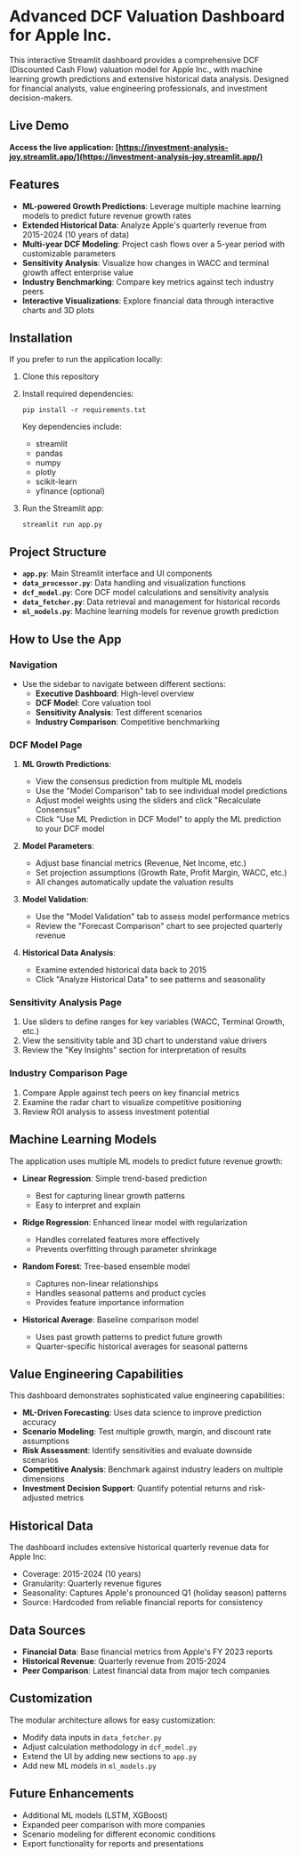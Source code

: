 # Advanced DCF Valuation Dashboard for Apple Inc.

This interactive Streamlit dashboard provides a comprehensive DCF (Discounted Cash Flow) valuation model for Apple Inc., with machine learning growth predictions and extensive historical data analysis. Designed for financial analysts, value engineering professionals, and investment decision-makers.

## Live Demo

**Access the live application: [https://investment-analysis-joy.streamlit.app/](https://investment-analysis-joy.streamlit.app/)**

## Features

- **ML-powered Growth Predictions**: Leverage multiple machine learning models to predict future revenue growth rates
- **Extended Historical Data**: Analyze Apple's quarterly revenue from 2015-2024 (10 years of data)
- **Multi-year DCF Modeling**: Project cash flows over a 5-year period with customizable parameters
- **Sensitivity Analysis**: Visualize how changes in WACC and terminal growth affect enterprise value
- **Industry Benchmarking**: Compare key metrics against tech industry peers
- **Interactive Visualizations**: Explore financial data through interactive charts and 3D plots

## Installation

If you prefer to run the application locally:

1. Clone this repository
2. Install required dependencies:
   ```
   pip install -r requirements.txt
   ```
   Key dependencies include:
   - streamlit
   - pandas
   - numpy
   - plotly
   - scikit-learn
   - yfinance (optional)
   
3. Run the Streamlit app:
   ```
   streamlit run app.py
   ```

## Project Structure

- **`app.py`**: Main Streamlit interface and UI components
- **`data_processor.py`**: Data handling and visualization functions
- **`dcf_model.py`**: Core DCF model calculations and sensitivity analysis
- **`data_fetcher.py`**: Data retrieval and management for historical records
- **`ml_models.py`**: Machine learning models for revenue growth prediction

## How to Use the App

### Navigation
- Use the sidebar to navigate between different sections:
  - **Executive Dashboard**: High-level overview
  - **DCF Model**: Core valuation tool
  - **Sensitivity Analysis**: Test different scenarios
  - **Industry Comparison**: Competitive benchmarking

### DCF Model Page
1. **ML Growth Predictions**:
   - View the consensus prediction from multiple ML models
   - Use the "Model Comparison" tab to see individual model predictions
   - Adjust model weights using the sliders and click "Recalculate Consensus"
   - Click "Use ML Prediction in DCF Model" to apply the ML prediction to your DCF model

2. **Model Parameters**:
   - Adjust base financial metrics (Revenue, Net Income, etc.)
   - Set projection assumptions (Growth Rate, Profit Margin, WACC, etc.)
   - All changes automatically update the valuation results

3. **Model Validation**:
   - Use the "Model Validation" tab to assess model performance metrics
   - Review the "Forecast Comparison" chart to see projected quarterly revenue

4. **Historical Data Analysis**:
   - Examine extended historical data back to 2015
   - Click "Analyze Historical Data" to see patterns and seasonality

### Sensitivity Analysis Page
1. Use sliders to define ranges for key variables (WACC, Terminal Growth, etc.)
2. View the sensitivity table and 3D chart to understand value drivers
3. Review the "Key Insights" section for interpretation of results

### Industry Comparison Page
1. Compare Apple against tech peers on key financial metrics
2. Examine the radar chart to visualize competitive positioning
3. Review ROI analysis to assess investment potential

## Machine Learning Models

The application uses multiple ML models to predict future revenue growth:

- **Linear Regression**: Simple trend-based prediction
  - Best for capturing linear growth patterns
  - Easy to interpret and explain

- **Ridge Regression**: Enhanced linear model with regularization
  - Handles correlated features more effectively
  - Prevents overfitting through parameter shrinkage

- **Random Forest**: Tree-based ensemble model
  - Captures non-linear relationships
  - Handles seasonal patterns and product cycles
  - Provides feature importance information

- **Historical Average**: Baseline comparison model
  - Uses past growth patterns to predict future growth
  - Quarter-specific historical averages for seasonal patterns

## Value Engineering Capabilities

This dashboard demonstrates sophisticated value engineering capabilities:

- **ML-Driven Forecasting**: Uses data science to improve prediction accuracy
- **Scenario Modeling**: Test multiple growth, margin, and discount rate assumptions
- **Risk Assessment**: Identify sensitivities and evaluate downside scenarios
- **Competitive Analysis**: Benchmark against industry leaders on multiple dimensions
- **Investment Decision Support**: Quantify potential returns and risk-adjusted metrics

## Historical Data

The dashboard includes extensive historical quarterly revenue data for Apple Inc:
- Coverage: 2015-2024 (10 years)
- Granularity: Quarterly revenue figures
- Seasonality: Captures Apple's pronounced Q1 (holiday season) patterns
- Source: Hardcoded from reliable financial reports for consistency

## Data Sources
- **Financial Data**: Base financial metrics from Apple's FY 2023 reports
- **Historical Revenue**: Quarterly revenue from 2015-2024
- **Peer Comparison**: Latest financial data from major tech companies

## Customization

The modular architecture allows for easy customization:
- Modify data inputs in `data_fetcher.py`
- Adjust calculation methodology in `dcf_model.py`
- Extend the UI by adding new sections to `app.py`
- Add new ML models in `ml_models.py`

## Future Enhancements
- Additional ML models (LSTM, XGBoost)
- Expanded peer comparison with more companies
- Scenario modeling for different economic conditions
- Export functionality for reports and presentations 